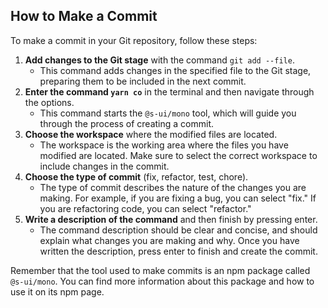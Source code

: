 ## How to Make a Commit

To make a commit in your Git repository, follow these steps:

1. **Add changes to the Git stage** with the command `git add --file`.
   - This command adds changes in the specified file to the Git stage, preparing them to be included in the next commit.
2. **Enter the command `yarn co`** in the terminal and then navigate through the options.
   - This command starts the `@s-ui/mono` tool, which will guide you through the process of creating a commit.
3. **Choose the workspace** where the modified files are located.
   - The workspace is the working area where the files you have modified are located. Make sure to select the correct workspace to include changes in the commit.
4. **Choose the type of commit** (fix, refactor, test, chore).
   - The type of commit describes the nature of the changes you are making. For example, if you are fixing a bug, you can select "fix." If you are refactoring code, you can select "refactor."
5. **Write a description of the command** and then finish by pressing enter.
   - The command description should be clear and concise, and should explain what changes you are making and why. Once you have written the description, press enter to finish and create the commit.

Remember that the tool used to make commits is an npm package called `@s-ui/mono`. You can find more information about this package and how to use it on its npm page.
